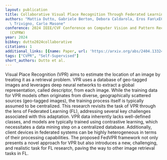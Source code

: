 ```yaml
---
layout: publication
title: Collaborative Visual Place Recognition Through Federated Learning
authors: "Mattia Dutto, Gabriele Berton, Debora Caldarola, Eros Fan\xEC, Gabriele\
  \ Trivigno, Carlo Masone"
conference: 2024 IEEE/CVF Conference on Computer Vision and Pattern Recognition Workshops
  (CVPRW)
year: 2024
bibkey: dutto2024collaborative
citations: 1
additional_links: [{name: Paper, url: 'https://arxiv.org/abs/2404.13324'}]
tags: ["CVPR", "Self-Supervised"]
short_authors: Dutto et al.
---
```

Visual Place Recognition (VPR) aims to estimate the location of an image by
treating it as a retrieval problem. VPR uses a database of geo-tagged images
and leverages deep neural networks to extract a global representation, called
descriptor, from each image. While the training data for VPR models often
originates from diverse, geographically scattered sources (geo-tagged images),
the training process itself is typically assumed to be centralized. This
research revisits the task of VPR through the lens of Federated Learning (FL),
addressing several key challenges associated with this adaptation. VPR data
inherently lacks well-defined classes, and models are typically trained using
contrastive learning, which necessitates a data mining step on a centralized
database. Additionally, client devices in federated systems can be highly
heterogeneous in terms of their processing capabilities. The proposed FedVPR
framework not only presents a novel approach for VPR but also introduces a new,
challenging, and realistic task for FL research, paving the way to other image
retrieval tasks in FL.